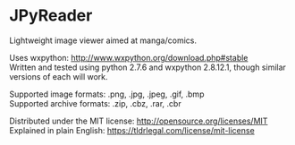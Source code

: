 JPyReader
=========

Lightweight image viewer aimed at manga/comics.<br>

Uses wxpython: http://www.wxpython.org/download.php#stable<br>
Written and tested using python 2.7.6 and wxpython 2.8.12.1, though similar versions of each will work.<br>

Supported image formats: .png, .jpg, .jpeg, .gif, .bmp<br>
Supported archive formats: .zip, .cbz, .rar, .cbr

Distributed under the MIT license: http://opensource.org/licenses/MIT<br>
Explained in plain English: https://tldrlegal.com/license/mit-license<br>